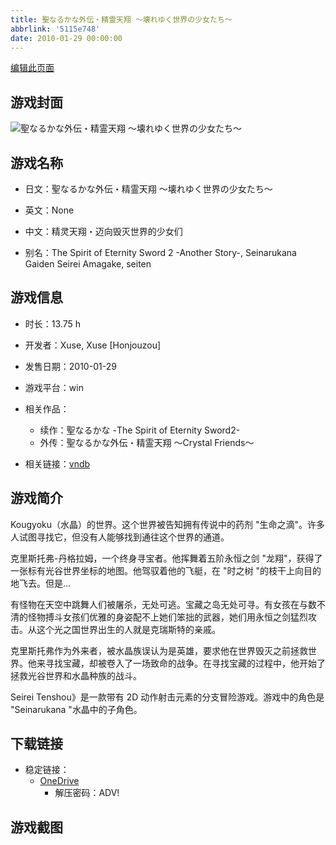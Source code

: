 ```yaml
---
title: 聖なるかな外伝・精霊天翔 ～壊れゆく世界の少女たち～
abbrlink: '5115e748'
date: 2010-01-29 00:00:00
---
```

[编辑此页面](https://github.com/ACG-3/ADV3-source/blob/main/source/_posts/games/%E8%81%96%E3%81%AA%E3%82%8B%E3%81%8B%E3%81%AA%E5%A4%96%E4%BC%9D%E3%83%BB%E7%B2%BE%E9%9C%8A%E5%A4%A9%E7%BF%94%20%EF%BD%9E%E5%A3%8A%E3%82%8C%E3%82%86%E3%81%8F%E4%B8%96%E7%95%8C%E3%81%AE%E5%B0%91%E5%A5%B3%E3%81%9F%E3%81%A1%EF%BD%9E.md)

## 游戏封面

![聖なるかな外伝・精霊天翔 ～壊れゆく世界の少女たち～](https://pan.timero.xyz/d/onedrive/img_lib_001/%E8%81%96%E3%81%AA%E3%82%8B%E3%81%8B%E3%81%AA%E5%A4%96%E4%BC%9D%E3%83%BB%E7%B2%BE%E9%9C%8A%E5%A4%A9%E7%BF%94%20%EF%BD%9E%E5%A3%8A%E3%82%8C%E3%82%86%E3%81%8F%E4%B8%96%E7%95%8C%E3%81%AE%E5%B0%91%E5%A5%B3%E3%81%9F%E3%81%A1%EF%BD%9E_cover.avif)


## 游戏名称

- 日文：聖なるかな外伝・精霊天翔 ～壊れゆく世界の少女たち～
- 英文：None
- 中文：精灵天翔・迈向毁灭世界的少女们

- 别名：The Spirit of Eternity Sword 2 -Another Story-, Seinarukana Gaiden Seirei Amagake, seiten


## 游戏信息

- 时长：13.75 h
- 开发者：Xuse, Xuse [Honjouzou]
- 发售日期：2010-01-29
- 游戏平台：win
- 相关作品：
   - 续作：聖なるかな -The Spirit of Eternity Sword2-
   - 外传：聖なるかな外伝・精霊天翔 ～Crystal Friends～

- 相关链接：[vndb](https://vndb.org/v2353)


## 游戏简介

Kougyoku（水晶）的世界。这个世界被告知拥有传说中的药剂 "生命之滴"。许多人试图寻找它，但没有人能够找到通往这个世界的通道。

克里斯托弗-丹格拉姆，一个终身寻宝者。他挥舞着五阶永恒之剑 "龙翔"，获得了一张标有光谷世界坐标的地图。他驾驭着他的飞艇，在 "时之树 "的枝干上向目的地飞去。但是...

有怪物在天空中跳舞人们被屠杀，无处可逃。宝藏之岛无处可寻。有女孩在与数不清的怪物搏斗女孩们优雅的身姿配不上她们笨拙的武器，她们用永恒之剑猛烈攻击。从这个光之国世界出生的人就是克瑞斯特的亲戚。

克里斯托弗作为外来者，被水晶族误认为是英雄，要求他在世界毁灭之前拯救世界。他来寻找宝藏，却被卷入了一场致命的战争。在寻找宝藏的过程中，他开始了拯救光谷世界和水晶种族的战斗。



Seirei Tenshou》是一款带有 2D 动作射击元素的分支冒险游戏。游戏中的角色是 "Seinarukana "水晶中的子角色。


## 下载链接

- 稳定链接：
    - [OneDrive](https://pan.timero.xyz/onedrive/adv_lib_001/%E8%81%96%E3%81%AA%E3%82%8B%E3%81%8B%E3%81%AA%E5%A4%96%E4%BC%9D%E3%83%BB%E7%B2%BE%E9%9C%8A%E5%A4%A9%E7%BF%94%20%EF%BD%9E%E5%A3%8A%E3%82%8C%E3%82%86%E3%81%8F%E4%B8%96%E7%95%8C%E3%81%AE%E5%B0%91%E5%A5%B3%E3%81%9F%E3%81%A1%EF%BD%9E)
        - 解压密码：ADV!



## 游戏截图


